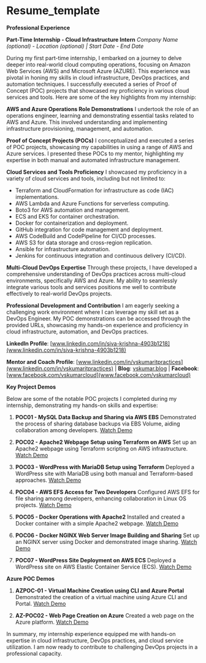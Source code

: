 # Resume_template

**Professional Experience**

**Part-Time Internship - Cloud Infrastructure Intern**
*Company Name (optional) - Location (optional) | Start Date - End Date*

During my first part-time internship, I embarked on a journey to delve deeper into real-world cloud computing operations, focusing on Amazon Web Services (AWS) and Microsoft Azure (AZURE). This experience was pivotal in honing my skills in cloud infrastructure, DevOps practices, and automation techniques. I successfully executed a series of Proof of Concept (POC) projects that showcased my proficiency in various cloud services and tools. Here are some of the key highlights from my internship:

**AWS and Azure Operations Role Demonstrations**
I undertook the role of an operations engineer, learning and demonstrating essential tasks related to AWS and Azure. This involved understanding and implementing infrastructure provisioning, management, and automation.

**Proof of Concept Projects (POCs)**
I conceptualized and executed a series of POC projects, showcasing my capabilities in using a range of AWS and Azure services. I presented these POCs to my mentor, highlighting my expertise in both manual and automated infrastructure management.

**Cloud Services and Tools Proficiency**
I showcased my proficiency in a variety of cloud services and tools, including but not limited to:
- Terraform and CloudFormation for infrastructure as code (IAC) implementations.
- AWS Lambda and Azure Functions for serverless computing.
- Boto3 for AWS automation and management.
- ECS and EKS for container orchestration.
- Docker for containerization and deployment.
- GitHub integration for code management and deployment.
- AWS CodeBuild and CodePipeline for CI/CD processes.
- AWS S3 for data storage and cross-region replication.
- Ansible for infrastructure automation.
- Jenkins for continuous integration and continuous delivery (CI/CD).

**Multi-Cloud DevOps Expertise**
Through these projects, I have developed a comprehensive understanding of DevOps practices across multi-cloud environments, specifically AWS and Azure. My ability to seamlessly integrate various tools and services positions me well to contribute effectively to real-world DevOps projects.

**Professional Development and Contribution**
I am eagerly seeking a challenging work environment where I can leverage my skill set as a DevOps Engineer. My POC demonstrations can be accessed through the provided URLs, showcasing my hands-on experience and proficiency in cloud infrastructure, automation, and DevOps practices.

**LinkedIn Profile**: [www.linkedin.com/in/siva-krishna-4903b1218](www.linkedin.com/in/siva-krishna-4903b1218)

**Mentor and Coach Profile**: [www.linkedin.com/in/vskumaritpractices](www.linkedin.com/in/vskumaritpractices) | **Blog**: [vskumar.blog](https://vskumar.blog) | **Facebook**: [www.facebook.com/vskumarcloud](www.facebook.com/vskumarcloud)

**Key Project Demos**

Below are some of the notable POC projects I completed during my internship, demonstrating my hands-on skills and expertise:

1. **POC01 - MySQL Data Backup and Sharing via AWS EBS**
   Demonstrated the process of sharing database backups via EBS Volume, aiding collaboration among developers.
   [Watch Demo](https://www.facebook.com/vskumarcloud/videos/5677803285610397/)

2. **POC02 - Apache2 Webpage Setup using Terraform on AWS**
   Set up an Apache2 webpage using Terraform scripting on AWS infrastructure.
   [Watch Demo](https://www.facebook.com/vskumarcloud/videos/3258587837693284/)

3. **POC03 - WordPress with MariaDB Setup using Terraform**
   Deployed a WordPress site with MariaDB using both manual and Terraform-based approaches.
   [Watch Demo](https://www.facebook.com/vskumarcloud/videos/478293220883570/)

4. **POC04 - AWS EFS Access for Two Developers**
   Configured AWS EFS for file sharing among developers, enhancing collaboration in Linux OS projects.
   [Watch Demo](https://www.facebook.com/vskumarcloud/videos/1141458943166986/)

5. **POC05 - Docker Operations with Apache2**
   Installed and created a Docker container with a simple Apache2 webpage.
   [Watch Demo](https://www.facebook.com/vskumarcloud/videos/491189973024319/)

6. **POC06 - Docker NGINX Web Server Image Building and Sharing**
   Set up an NGINX server using Docker and demonstrated image sharing.
   [Watch Demo](https://www.facebook.com/vskumarcloud/videos/463896369042451/)

7. **POC07 - WordPress Site Deployment on AWS ECS**
   Deployed a WordPress site on AWS Elastic Container Service (ECS).
   [Watch Demo](https://www.facebook.com/vskumarcloud/videos/1077210862972191/)


**Azure POC Demos**

1. **AZPOC-01 - Virtual Machine Creation using CLI and Azure Portal**
   Demonstrated the creation of a virtual machine using Azure CLI and Portal.
   [Watch Demo](https://www.facebook.com/watch/?v=1327330671419607)

2. **AZ-POC02 - Web Page Creation on Azure**
   Created a web page on the Azure platform.
   [Watch Demo](https://fb.watch/hlMGbqrPvv/)


In summary, my internship experience equipped me with hands-on expertise in cloud infrastructure, DevOps practices, and cloud service utilization. I am now ready to contribute to challenging DevOps projects in a professional capacity.
